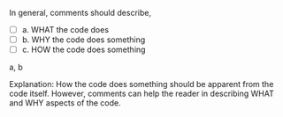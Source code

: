 <panel header=":lock::key: Comments should cover: What? Why? How?">
<question>

In general, comments should describe, 

- [ ] a. WHAT the code does
- [ ] b. WHY the code does something
- [ ] c. HOW the code does something

<div slot="answer">

a, b

Explanation: How the code does something should be apparent from the code itself. However, comments can help the reader in describing WHAT and WHY aspects of the code. 

</div>
</question>
</panel>
